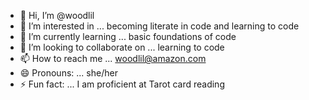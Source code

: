 - 👋 Hi, I’m @woodlil
- 👀 I’m interested in ... becoming literate in code and learning to code
- 🌱 I’m currently learning ... basic foundations of code
- 💞️ I’m looking to collaborate on ... learning to code
- 📫 How to reach me ... woodlil@amazon.com
- 😄 Pronouns: ... she/her
- ⚡ Fun fact: ... I am proficient at Tarot card reading 

<!---
woodlil/woodlil is a ✨ special ✨ repository because its `README.md` (this file) appears on your GitHub profile.
You can click the Preview link to take a look at your changes.
--->
